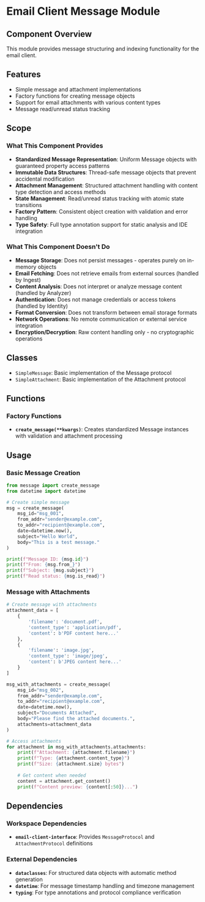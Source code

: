 # Email Client Message Module

## Component Overview

This module provides message structuring and indexing functionality for the email client.

## Features

- Simple message and attachment implementations
- Factory functions for creating message objects
- Support for email attachments with various content types
- Message read/unread status tracking


## Scope

### What This Component Provides
- **Standardized Message Representation**: Uniform Message objects with guaranteed property access patterns
- **Immutable Data Structures**: Thread-safe message objects that prevent accidental modification
- **Attachment Management**: Structured attachment handling with content type detection and access methods
- **State Management**: Read/unread status tracking with atomic state transitions
- **Factory Pattern**: Consistent object creation with validation and error handling
- **Type Safety**: Full type annotation support for static analysis and IDE integration

### What This Component Doesn't Do
- **Message Storage**: Does not persist messages - operates purely on in-memory objects
- **Email Fetching**: Does not retrieve emails from external sources (handled by Ingest)
- **Content Analysis**: Does not interpret or analyze message content (handled by Analyzer)
- **Authentication**: Does not manage credentials or access tokens (handled by Identity)
- **Format Conversion**: Does not transform between email storage formats
- **Network Operations**: No remote communication or external service integration
- **Encryption/Decryption**: Raw content handling only - no cryptographic operations


## Classes

- `SimpleMessage`: Basic implementation of the Message protocol
- `SimpleAttachment`: Basic implementation of the Attachment protocol

## Functions

### Factory Functions
- **`create_message(**kwargs)`**: Creates standardized Message instances with validation and attachment processing

## Usage

### Basic Message Creation

```python
from message import create_message
from datetime import datetime

# Create simple message
msg = create_message(
    msg_id="msg_001",
    from_addr="sender@example.com",
    to_addr="recipient@example.com",
    date=datetime.now(),
    subject="Hello World",
    body="This is a test message."
)

print(f"Message ID: {msg.id}")
print(f"From: {msg.from_}")
print(f"Subject: {msg.subject}")
print(f"Read status: {msg.is_read}")
```

### Message with Attachments

```python
# Create message with attachments
attachment_data = [
    {
        'filename': 'document.pdf',
        'content_type': 'application/pdf',
        'content': b'PDF content here...'
    },
    {
        'filename': 'image.jpg',
        'content_type': 'image/jpeg',
        'content': b'JPEG content here...'
    }
]

msg_with_attachments = create_message(
    msg_id="msg_002",
    from_addr="sender@example.com",
    to_addr="recipient@example.com",
    date=datetime.now(),
    subject="Documents Attached",
    body="Please find the attached documents.",
    attachments=attachment_data
)

# Access attachments
for attachment in msg_with_attachments.attachments:
    print(f"Attachment: {attachment.filename}")
    print(f"Type: {attachment.content_type}")
    print(f"Size: {attachment.size} bytes")
    
    # Get content when needed
    content = attachment.get_content()
    print(f"Content preview: {content[:50]}...")
```
## Dependencies

### Workspace Dependencies
- **`email-client-interface`**: Provides `MessageProtocol` and `AttachmentProtocol` definitions

### External Dependencies
- **`dataclasses`**: For structured data objects with automatic method generation
- **`datetime`**: For message timestamp handling and timezone management
- **`typing`**: For type annotations and protocol compliance verification
